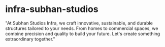 # infra-subhan-studios

"At Subhan Studios Infra, we craft innovative, sustainable, and durable structures tailored to your needs. From homes to commercial spaces, we combine precision and quality to build your future. Let's create something extraordinary together."
